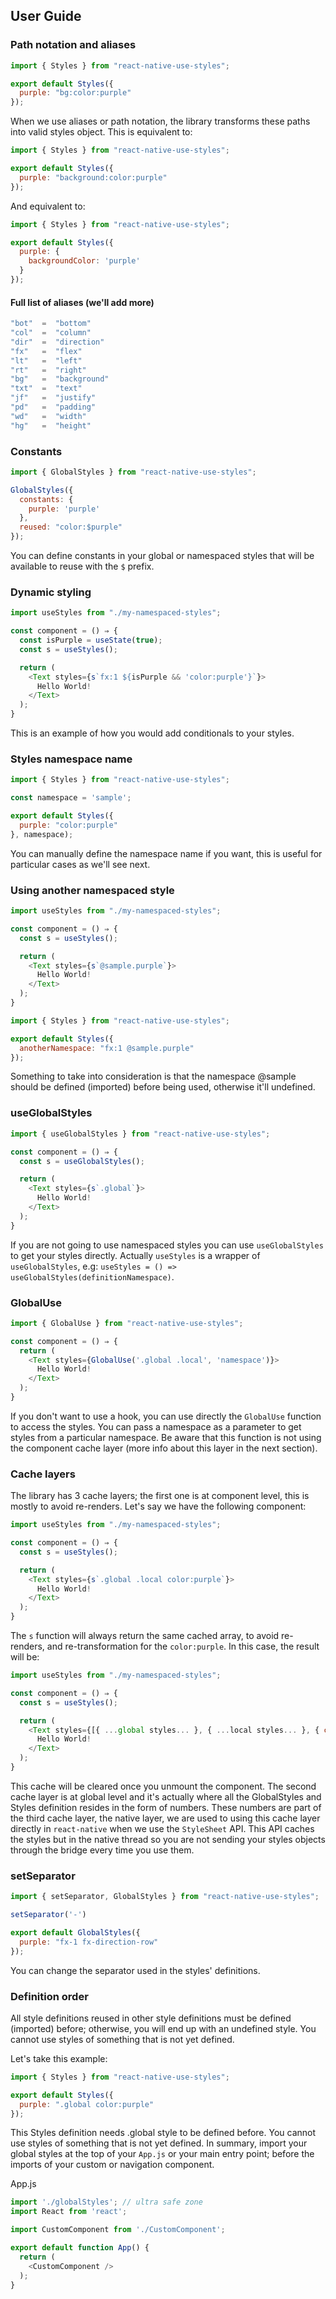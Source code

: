 ## User Guide

### Path notation and aliases

```js
import { Styles } from "react-native-use-styles";

export default Styles({
  purple: "bg:color:purple"
});
```

When we use aliases or path notation, the library transforms these paths into valid styles object. This is equivalent to:

```js
import { Styles } from "react-native-use-styles";

export default Styles({
  purple: "background:color:purple"
});
```

And equivalent to:

```js
import { Styles } from "react-native-use-styles";

export default Styles({
  purple: {
    backgroundColor: 'purple'
  }
});
```

#### Full list of aliases (we'll add more)

```js
"bot"  =  "bottom"
"col"  =  "column"
"dir"  =  "direction"
"fx"   =  "flex"
"lt"   =  "left"
"rt"   =  "right"
"bg"   =  "background"
"txt"  =  "text"
"jf"   =  "justify"
"pd"   =  "padding"
"wd"   =  "width"
"hg"   =  "height"
```

### Constants

```js
import { GlobalStyles } from "react-native-use-styles";

GlobalStyles({
  constants: {
    purple: 'purple'
  },
  reused: "color:$purple"
});
```

You can define constants in your global or namespaced styles that will be available to reuse with the `$` prefix.

### Dynamic styling

```js
import useStyles from "./my-namespaced-styles";

const component = () ⇒ {
  const isPurple = useState(true);
  const s = useStyles();

  return (
    <Text styles={s`fx:1 ${isPurple && 'color:purple'}`}>
      Hello World!
    </Text>
  );
}
```

This is an example of how you would add conditionals to your styles.

### Styles namespace name

```js
import { Styles } from "react-native-use-styles";

const namespace = 'sample';

export default Styles({
  purple: "color:purple"
}, namespace);
```

You can manually define the namespace name if you want, this is useful for particular cases as we'll see next.

### Using another namespaced style

```js
import useStyles from "./my-namespaced-styles";

const component = () ⇒ {
  const s = useStyles();

  return (
    <Text styles={s`@sample.purple`}>
      Hello World!
    </Text>
  );
}
```

```js
import { Styles } from "react-native-use-styles";

export default Styles({
  anotherNamespace: "fx:1 @sample.purple"
});
```

Something to take into consideration is that the namespace @sample should be defined (imported) before being used, otherwise it'll undefined.

### useGlobalStyles

```js
import { useGlobalStyles } from "react-native-use-styles";

const component = () ⇒ {
  const s = useGlobalStyles();

  return (
    <Text styles={s`.global`}>
      Hello World!
    </Text>
  );
}
```

If you are not going to use namespaced styles you can use `useGlobalStyles` to get your styles directly. Actually `useStyles` is a wrapper of `useGlobalStyles`, e.g: `useStyles = () => useGlobalStyles(definitionNamespace)`.

### GlobalUse

```js
import { GlobalUse } from "react-native-use-styles";

const component = () ⇒ {
  return (
    <Text styles={GlobalUse('.global .local', 'namespace')}>
      Hello World!
    </Text>
  );
}
```

If you don't want to use a hook, you can use directly the `GlobalUse` function to access the styles. You can pass a namespace as a parameter to get styles from a particular namespace. Be aware that this function is not using the component cache layer (more info about this layer in the next section). 

### Cache layers

The library has 3 cache layers; the first one is at component level, this is mostly to avoid re-renders. Let's say we have the following component:

```js
import useStyles from "./my-namespaced-styles";

const component = () ⇒ {
  const s = useStyles();

  return (
    <Text styles={s`.global .local color:purple`}>
      Hello World!
    </Text>
  );
}
```

The `s` function will always return the same cached array, to avoid re-renders, and re-transformation for the `color:purple`. In this case, the result will be:

```js
import useStyles from "./my-namespaced-styles";

const component = () ⇒ {
  const s = useStyles();

  return (
    <Text styles={[{ ...global styles... }, { ...local styles... }, { color: purple }]}>
      Hello World!
    </Text>
  );
}
```

This cache will be cleared once you unmount the component. The second cache layer is at global level and it's actually where all the GlobalStyles and Styles definition resides in the form of numbers. These numbers are part of the third cache layer, the native layer, we are used to using this cache layer directly in `react-native` when we use the `StyleSheet` API. This API caches the styles but in the native thread so you are not sending your styles objects through the bridge every time you use them.

### setSeparator

```js
import { setSeparator, GlobalStyles } from "react-native-use-styles";

setSeparator('-')

export default GlobalStyles({
  purple: "fx-1 fx-direction-row"
});
```

You can change the separator used in the styles' definitions.

### Definition order

All style definitions reused in other style definitions must be defined (imported) before; otherwise, you will end up with an undefined style. You cannot use styles of something that is not yet defined.

Let's take this example:

```js
import { Styles } from "react-native-use-styles";

export default Styles({
  purple: ".global color:purple"
});
```

This Styles definition needs .global style to be defined before. You cannot use styles of something that is not yet defined. In summary, import your global styles at the top of your `App.js` or your main entry point; before the imports of your custom or navigation component.

App.js
```js
import './globalStyles'; // ultra safe zone
import React from 'react';

import CustomComponent from './CustomComponent';

export default function App() {
  return (
    <CustomComponent />
  );
}
```